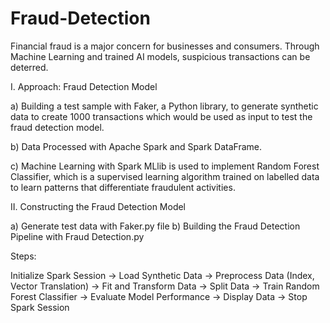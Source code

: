 # Fraud-Detection
Financial fraud is a major concern for businesses and consumers. Through Machine Learning and trained AI models, suspicious transactions can be deterred.

I.	Approach: Fraud Detection Model

a)	Building a test sample with Faker, a Python library, to generate synthetic data to create 1000 transactions which would be used as input to test the fraud detection model.

b)	Data Processed with Apache Spark and Spark DataFrame.

c)	Machine Learning with Spark MLlib is used to implement Random Forest Classifier, which is a supervised learning algorithm trained on labelled data to learn patterns that differentiate fraudulent activities.

II.	Constructing the Fraud Detection Model

a)	Generate test data with Faker.py file
b)	Building the Fraud Detection Pipeline with Fraud Detection.py 

Steps:

Initialize Spark Session -> Load Synthetic Data -> Preprocess Data (Index, Vector Translation) -> Fit and Transform Data -> Split Data -> Train Random Forest Classifier -> Evaluate Model Performance -> Display Data -> Stop Spark Session
